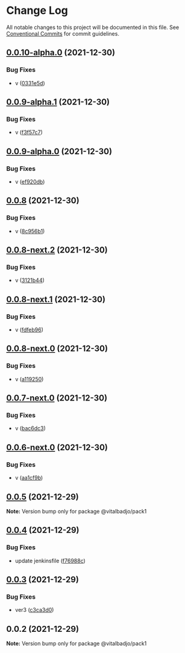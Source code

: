 # Change Log

All notable changes to this project will be documented in this file.
See [Conventional Commits](https://conventionalcommits.org) for commit guidelines.

## [0.0.10-alpha.0](https://github.com/vitalbadjo/test-multiverse/compare/v0.0.9-alpha.1...v0.0.10-alpha.0) (2021-12-30)


### Bug Fixes

* v ([0331e5d](https://github.com/vitalbadjo/test-multiverse/commit/0331e5dca025acf71d3cc417c11af89e5b0b18dd))





## [0.0.9-alpha.1](https://github.com/vitalbadjo/test-multiverse/compare/v0.0.9-alpha.0...v0.0.9-alpha.1) (2021-12-30)


### Bug Fixes

* v ([f3f57c7](https://github.com/vitalbadjo/test-multiverse/commit/f3f57c76336f890399798f95cc2ca4ee8614f7c6))





## [0.0.9-alpha.0](https://github.com/vitalbadjo/test-multiverse/compare/v0.0.8...v0.0.9-alpha.0) (2021-12-30)


### Bug Fixes

* v ([ef920db](https://github.com/vitalbadjo/test-multiverse/commit/ef920db9abbbaad730c9bccb910f4b454aceb176))





## [0.0.8](https://github.com/vitalbadjo/test-multiverse/compare/v0.0.8-next.2...v0.0.8) (2021-12-30)


### Bug Fixes

* v ([8c956b1](https://github.com/vitalbadjo/test-multiverse/commit/8c956b1dd56e670313fc78f4424078f4d215fc26))





## [0.0.8-next.2](https://github.com/vitalbadjo/test-multiverse/compare/v0.0.8-next.1...v0.0.8-next.2) (2021-12-30)


### Bug Fixes

* v ([3121b44](https://github.com/vitalbadjo/test-multiverse/commit/3121b44ed38abfef316eb964316125e5c29ce8e1))





## [0.0.8-next.1](https://github.com/vitalbadjo/test-multiverse/compare/v0.0.8-next.0...v0.0.8-next.1) (2021-12-30)


### Bug Fixes

* v ([fdfeb96](https://github.com/vitalbadjo/test-multiverse/commit/fdfeb9699342d339f2e5e6fd3f1d9f20c272ae52))





## [0.0.8-next.0](https://github.com/vitalbadjo/test-multiverse/compare/v0.0.7-next.0...v0.0.8-next.0) (2021-12-30)


### Bug Fixes

* v ([a119250](https://github.com/vitalbadjo/test-multiverse/commit/a1192501cd57972785a69d89ec30fdc5b614c121))





## [0.0.7-next.0](https://github.com/vitalbadjo/test-multiverse/compare/v0.0.6-next.0...v0.0.7-next.0) (2021-12-30)


### Bug Fixes

* v ([bac6dc3](https://github.com/vitalbadjo/test-multiverse/commit/bac6dc3856998643d4644f87e57313824e181056))





## [0.0.6-next.0](https://github.com/vitalbadjo/test-multiverse/compare/v0.0.5...v0.0.6-next.0) (2021-12-30)


### Bug Fixes

* v ([aa1cf9b](https://github.com/vitalbadjo/test-multiverse/commit/aa1cf9b3fc23cebde8750186be75c1f868554cd0))





## [0.0.5](https://github.com/vitalbadjo/test-multiverse/compare/v0.0.4...v0.0.5) (2021-12-29)

**Note:** Version bump only for package @vitalbadjo/pack1





## [0.0.4](https://github.com/vitalbadjo/test-multiverse/compare/v0.0.3...v0.0.4) (2021-12-29)


### Bug Fixes

* update jenkinsfile ([f76988c](https://github.com/vitalbadjo/test-multiverse/commit/f76988cded1809b36dbe1e29f2ce727cb1876ae1))





## [0.0.3](https://github.com/vitalbadjo/test-multiverse/compare/v0.0.2...v0.0.3) (2021-12-29)


### Bug Fixes

* ver3 ([c3ca3d0](https://github.com/vitalbadjo/test-multiverse/commit/c3ca3d04dbbad58ebc1ccf99a51dfcddd36fea72))





## 0.0.2 (2021-12-29)

**Note:** Version bump only for package @vitalbadjo/pack1
